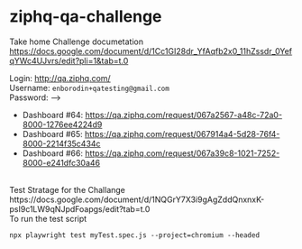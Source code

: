 # ziphq-qa-challenge

Take home Challenge documetation 
<br>
https://docs.google.com/document/d/1Cc1GI28dr_YfAqfb2x0_11hZssdr_0YefqYWc4UJvrs/edit?pli=1&tab=t.0

Login: http://qa.ziphq.com/
<br>
Username: `enborodin+qatesting@gmail.com`
<br>
Password: --> 
<br>
* Dashboard #64: https://qa.ziphq.com/request/067a2567-a48c-72a0-8000-1276ee4224d9 
* Dashboard #65: https://qa.ziphq.com/request/067914a4-5d28-76f4-8000-2214f35c434c
* Dashboard #66: https://qa.ziphq.com/request/067a39c8-1021-7252-8000-e241dfc30a46

<br>
Test Stratage for the Challange 
<br>
https://docs.google.com/document/d/1NQGrY7X3i9gAgZddQnxnxK-psI9c1LW9qNJpdFoapgs/edit?tab=t.0

<br>
To run the test script 
<br>

`npx playwright test myTest.spec.js --project=chromium --headed`